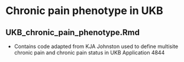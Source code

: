 #  Chronic pain phenotype in UKB

## UKB_chronic_pain_phenotype.Rmd

- Contains code adapted from KJA Johnston used to define multisite chronic pain and chronic pain status in UKB Application 4844
